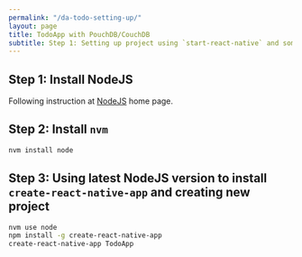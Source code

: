 ```yaml
---
permalink: "/da-todo-setting-up/"
layout: page
title: TodoApp with PouchDB/CouchDB
subtitle: Step 1: Setting up project using `start-react-native` and some dependencies
---
```


## Step 1: Install NodeJS

Following instruction at [NodeJS](https://nodejs.org/en/) home page.

## Step 2: Install `nvm`

```bash
nvm install node
```

## Step 3: Using latest NodeJS version to install `create-react-native-app` and creating new project

```bash
nvm use node
npm install -g create-react-native-app
create-react-native-app TodoApp
```

